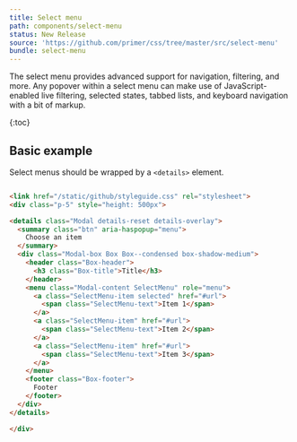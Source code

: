```yaml
---
title: Select menu
path: components/select-menu
status: New Release
source: 'https://github.com/primer/css/tree/master/src/select-menu'
bundle: select-menu
---
```


The select menu provides advanced support for navigation, filtering, and more. Any popover within a select menu can make use of JavaScript-enabled live filtering, selected states, tabbed lists, and keyboard navigation with a bit of markup.

{:toc}

## Basic example

Select menus should be wrapped by a `<details>` element.

```html

<link href="/static/github/styleguide.css" rel="stylesheet">
<div class="p-5" style="height: 500px">

<details class="Modal details-reset details-overlay">
  <summary class="btn" aria-haspopup="menu">
    Choose an item
  </summary>
  <div class="Modal-box Box Box--condensed box-shadow-medium">
    <header class="Box-header">
      <h3 class="Box-title">Title</h3>
    </header>
    <menu class="Modal-content SelectMenu" role="menu">
      <a class="SelectMenu-item selected" href="#url">
        <span class="SelectMenu-text">Item 1</span>
      </a>
      <a class="SelectMenu-item" href="#url">
        <span class="SelectMenu-text">Item 2</span>
      </a>
      <a class="SelectMenu-item" href="#url">
        <span class="SelectMenu-text">Item 3</span>
      </a>
    </menu>
    <footer class="Box-footer">
      Footer
    </footer>
  </div>
</details>

</div>
```
